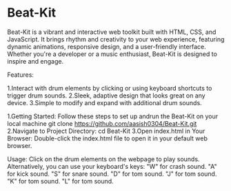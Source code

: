 # Beat-Kit
Beat-Kit is a vibrant and interactive web toolkit built with HTML, CSS, and JavaScript. It brings rhythm and creativity to your web experience, featuring dynamic animations, responsive design, and a user-friendly interface. Whether you're a developer or a music enthusiast, Beat-Kit is designed to inspire and engage.


Features:

 1.Interact with drum elements by clicking or using keyboard shortcuts to trigger drum sounds.
 2.Sleek, adaptive design that looks great on any device.
 3.Simple to modify and expand with additional drum sounds.

 1.Getting Started:
 Follow these steps to set up andrun the Beat-Kit on your local machine
  git clone https://github.com/aasish0304/Beat-Kit.git
 2.Navigate to Project Directory:
  cd Beat-Kit
 3.Open index.html in Your Browser: Double-click the index.html file to open it in your default web browser.

Usage:
Click on the drum elements on the webpage to play sounds.
Alternatively, you can use your keyboard's keys:
"W" for crash sound.
"A" for kick sound.
"S" for snare sound.
"D" for tom sound.
"J" for tom sound.
"K" for tom sound.
"L" for tom sound.



